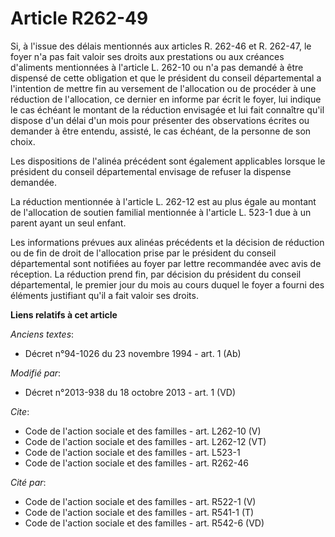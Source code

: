 # Article R262-49

Si, à l'issue des délais mentionnés aux articles R. 262-46 et R. 262-47, le foyer n'a pas fait valoir ses droits aux
prestations ou aux créances d'aliments mentionnées à l'article L. 262-10 ou n'a pas demandé à être dispensé de cette
obligation et que le président du conseil départemental a l'intention de mettre fin au versement de l'allocation ou de
procéder à une réduction de l'allocation, ce dernier en informe par écrit le foyer, lui indique le cas échéant le montant de
la réduction envisagée et lui fait connaître qu'il dispose d'un délai d'un mois pour présenter des observations écrites ou
demander à être entendu, assisté, le cas échéant, de la personne de son choix. 

Les dispositions de l'alinéa précédent sont également applicables lorsque le président du conseil départemental envisage de
refuser la dispense demandée. 

La réduction mentionnée à l'article L. 262-12 est au plus égale au montant de l'allocation de soutien familial mentionnée à
l'article L. 523-1 due à un parent ayant un seul enfant. 

Les informations prévues aux alinéas précédents et la décision de réduction ou de fin de droit de l'allocation prise par le
président du conseil départemental sont notifiées au foyer par lettre recommandée avec avis de réception. La réduction prend
fin, par décision du président du conseil départemental, le premier jour du mois au cours duquel le foyer a fourni des
éléments justifiant qu'il a fait valoir ses droits.

**Liens relatifs à cet article**

_Anciens textes_:

  - Décret n°94-1026 du 23 novembre 1994 - art. 1 (Ab)

_Modifié par_:

  - Décret n°2013-938 du 18 octobre 2013 - art. 1 (VD)

_Cite_:

  - Code de l'action sociale et des familles - art. L262-10 (V)
  - Code de l'action sociale et des familles - art. L262-12 (VT)
  - Code de l'action sociale et des familles - art. L523-1
  - Code de l'action sociale et des familles - art. R262-46

_Cité par_:

  - Code de l'action sociale et des familles - art. R522-1 (V)
  - Code de l'action sociale et des familles - art. R541-1 (T)
  - Code de l'action sociale et des familles - art. R542-6 (VD)
